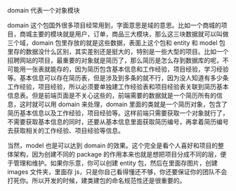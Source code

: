 domain 代表一个对象模块

domain 这个包国外很多项目经常用到，字面意思是域的意思。比如一个商城的项目，商城主要的模块就是用户，订单，商品三大模块，那么这三块数据就可以叫做三个域，domain 包里存放的就是这些数据，表面上这个包和 entity 和 model 包里存的数据没什么区别，其实差别还是挺大的，特别是一些大型的项目。比如一个招聘网站的项目，最重要的对象就是简历了，那么简历是怎么存到数据库的呢，不可能用一张表就能存的，因为简历包含基本信息和工作经验，项目经验，学习经验等。基本信息可以存在简历表，但是涉及到多条的就不行，因为没人知道有多少条工作经验，项目经验，所以必须要单独建工作经验表和项目经验表关联到简历基本信息表。但是前端页面是不关心这些的，前端需要的数据就是一个简历所有的信息，这时就可以用 domain 来处理，domain 里面的类就是一个简历对象，包含了简历基本信息以及工作经验，项目经验等。这样前端只需要获取一个对象就行了，不需要获取基本信息的同时，还要从基本信息里面获取简历编号，再拿着简历编号去获取相关的工作经验、项目经验等信息。

当然，model 也是可以达到 domain 的效果。这个完全是看个人喜好和项目的整体架构，因为创建不同的 package 的作用本来也就是想把项目分成不同的层，便于管理和维护。如果你乐意，你可以创建 entity 包，然后在里面存图片，创建 images 文件夹，里面存 js，只是你自己看得懂还不够，你还要保证你的团队不会打死你。所以开发的时候，建类建包的命名规范性还是很重要的。
